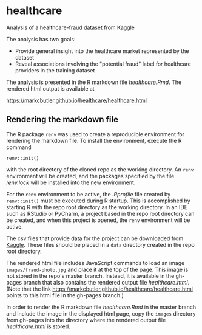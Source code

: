 # healthcare
Analysis of a healthcare-fraud
[dataset](https://www.kaggle.com/rohitrox/healthcare-provider-fraud-detection-analysis)
from Kaggle

The analysis has two goals:

  - Provide general insight into the healthcare market represented by the dataset
  - Reveal associations involving the "potential fraud" label for healthcare
    providers in the training dataset

The analysis is presented in the R markdown file *healthcare.Rmd*.  The
rendered html output is available at

https://markcbutler.github.io/healthcare/healthcare.html

## Rendering the markdown file

The R package `renv` was used to create a reproducible environment for
rendering the markdown file.  To install the environment, execute the R
command

`renv::init()`

with the root directory of the cloned repo as the working directory.  An
`renv` environment will be created, and the packages specified by the file
*renv.lock* will be installed into the new environment.

For the `renv` environment to be active, the *.Rprofile* file created by
`renv::init()` must be executed during R startup.  This is accomplished by
starting R with the repo root directory as the working directory.  In an IDE
such as RStudio or PyCharm, a project based in the repo root directory can be
created, and when this project is opened, the `renv` environment will be
active.

The csv files that provide data for the project can be downloaded from
[Kaggle](https://www.kaggle.com/rohitrox/healthcare-provider-fraud-detection-analysis).
These files should be placed in a `data` directory created in the repo root
directory.

The rendered html file includes JavaScript commands to load an image
`images/fraud-photo.jpg` and place it at the top of the page.  This image is
not stored in the repo's master branch.  Instead, it is available in the
gh-pages branch that also contains the rendered output file *healthcare.html*.
(Note that the link https://markcbutler.github.io/healthcare/healthcare.html
points to this html file in the gh-pages branch.)

In order to render the R markdown file *healthcare.Rmd* in the master branch
and include the image in the displayed html page, copy the `images` directory
from gh-pages into the directory where the rendered output file
*healthcare.html* is stored.
